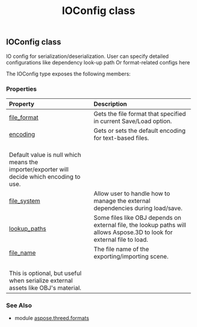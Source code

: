 ﻿---
title: IOConfig class
second_title: Aspose.3D for Python via .NET API References
description: 
type: docs
weight: 130
url: /python-net/aspose.threed.formats/ioconfig/
is_root: false
---

## IOConfig class

IO config for serialization/deserialization.
User can specify detailed configurations like dependency look-up path
Or format-related configs here



The IOConfig type exposes the following members:

### Properties
| Property | Description |
| :- | :- |
| [file_format](/3d/python-net/aspose.threed.formats/ioconfig/file_format) | Gets the file format that specified in current Save/Load option. |
| [encoding](/3d/python-net/aspose.threed.formats/ioconfig/encoding) | Gets or sets the default encoding for text-based files.<br/>Default value is null which means the importer/exporter will decide which encoding to use. |
| [file_system](/3d/python-net/aspose.threed.formats/ioconfig/file_system) | Allow user to handle how to manage the external dependencies during load/save. |
| [lookup_paths](/3d/python-net/aspose.threed.formats/ioconfig/lookup_paths) | Some files like OBJ depends on external file, the lookup paths will allows Aspose.3D to look for external file to load. |
| [file_name](/3d/python-net/aspose.threed.formats/ioconfig/file_name) | The file name of the exporting/importing scene.<br/>This is optional, but useful when serialize external assets like OBJ's material. |


### See Also

* module [aspose.threed.formats](../)
